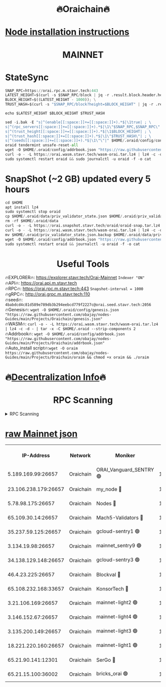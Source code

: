 <h1 align="center"> 🔥Oraichain🔥</h1>

[Node installation instructions](https://github.com/obajay/nodes-Guides/tree/main/Projects/Oraichain)
=
<h1 align="center"> MAINNET</h1>

# StateSync
```python
SNAP_RPC=https://orai.rpc.m.stavr.tech:443
LATEST_HEIGHT=$(curl -s $SNAP_RPC/block | jq -r .result.block.header.height); \
BLOCK_HEIGHT=$((LATEST_HEIGHT - 1000)); \
TRUST_HASH=$(curl -s "$SNAP_RPC/block?height=$BLOCK_HEIGHT" | jq -r .result.block_id.hash)

echo $LATEST_HEIGHT $BLOCK_HEIGHT $TRUST_HASH

sed -i.bak -E "s|^(enable[[:space:]]+=[[:space:]]+).*$|\1true| ; \
s|^(rpc_servers[[:space:]]+=[[:space:]]+).*$|\1\"$SNAP_RPC,$SNAP_RPC\"| ; \
s|^(trust_height[[:space:]]+=[[:space:]]+).*$|\1$BLOCK_HEIGHT| ; \
s|^(trust_hash[[:space:]]+=[[:space:]]+).*$|\1\"$TRUST_HASH\"| ; \
s|^(seeds[[:space:]]+=[[:space:]]+).*$|\1\"\"|" $HOME/.oraid/config/config.toml
oraid tendermint unsafe-reset-all
wget -O $HOME/.oraid/config/addrbook.json "https://raw.githubusercontent.com/obajay/nodes-Guides/main/Projects/Oraichain/addrbook.json"
curl -o - -L https://orai.wasm.stavr.tech/wasm-orai.tar.lz4 | lz4 -c -d - | tar -x -C $HOME/.oraid --strip-components 2
sudo systemctl restart oraid && sudo journalctl -u oraid -f -o cat
```
# SnapShot (~2 GB) updated every 5 hours
```python
cd $HOME
apt install lz4
sudo systemctl stop oraid
cp $HOME/.oraid/data/priv_validator_state.json $HOME/.oraid/priv_validator_state.json.backup
rm -rf $HOME/.oraid/data
curl -o - -L https://orai.snapshot.stavr.tech/oraid/oraid-snap.tar.lz4 | lz4 -c -d - | tar -x -C $HOME/.oraid --strip-components 2
curl -o - -L https://orai.wasm.stavr.tech/wasm-orai.tar.lz4 | lz4 -c -d - | tar -x -C $HOME/.oraid --strip-components 2
mv $HOME/.oraid/priv_validator_state.json.backup $HOME/.oraid/data/priv_validator_state.json
wget -O $HOME/.oraid/config/addrbook.json "https://raw.githubusercontent.com/obajay/nodes-Guides/main/Projects/Oraichain/addrbook.json"
sudo systemctl restart oraid && journalctl -u oraid -f -o cat
```

 <h1 align="center"> Useful Tools</h1>

🔥EXPLORER🔥:     https://explorer.stavr.tech/Orai-Mainnet        `Indexer "ON"` \
🔥API🔥:          https://orai.api.m.stavr.tech \
🔥RPC🔥:          https://orai.rpc.m.stavr.tech:443              `Snapshot-interval = 1000` \
🔥gRPC🔥:         http://orai.grpc.m.stavr.tech:110 \
🔥seed🔥:      `4babdcd4c81d589e789db3b294eebcd779f2227c@orai.seed.stavr.tech:2056` \
🔥Genesis🔥:   `wget -O $HOME/.oraid/config/genesis.json "https://raw.githubusercontent.com/obajay/nodes-Guides/main/Projects/Oraichain/genesis.json"` \
🔥WASM🔥:      `curl -o - -L https://orai.wasm.stavr.tech/wasm-orai.tar.lz4 | lz4 -c -d - | tar -x -C $HOME/.oraid --strip-components 2` \
🔥Addrbook🔥:  `wget -O $HOME/.oraid/config/addrbook.json "https://raw.githubusercontent.com/obajay/nodes-Guides/main/Projects/Oraichain/addrbook.json"` \
🔥Auto_install script🔥:`wget -O oraim https://raw.githubusercontent.com/obajay/nodes-Guides/main/Projects/Oraichain/oraim && chmod +x oraim && ./oraim`

🔥[Decentralization Info](https://github.com/obajay/StateSync-snapshots/tree/main/Projects/Oraichain/Decentralization)🔥
=
<h1 align="center"> RPC Scanning</h1>

<details>
<summary>RPC Scanning</summary>

<h2 align="center"> We scan nodes in real time every 4 hours. And we provide the final result of RPC endpoints.
We cannot influence the operation of these nodes in any way. </h2>


```python
If Voting Power is higher than 0 --> then the Node is a validator of the network and may be subject to attack and be a potential threat to the chain.
```
```python
We marked such validators with a red symbol
```

</details>

[raw Mainnet json](https://rpc-check.oraim.stavr.tech/oraim/rpc-oraim-result.json)
=


<table><tr><th>IP-Address</th><th>Network</th><th>Moniker</th><th>Latest Block Height</th><th>Earliest Block Height</th><th>Catching Up</th><th>Tx Index</th><th>Voting Power</th><th>Scan Time</th></tr><tr><td>5.189.169.99:26657</td><td>Oraichain</td><td>ORAI_Vanguard_SENTRY 🟢</td><td>15865643</td><td>0</td><td>False</td><td>on</td><td>0</td><td>2024-02-21T02:25:52.406400750UTC</td></tr><tr><td>23.106.238.179:26657</td><td>Oraichain</td><td>my_node 🔴</td><td>15865646</td><td>0</td><td>False</td><td>on</td><td>300853</td><td>2024-02-21T02:26:09.106378452UTC</td></tr><tr><td>5.78.98.175:26657</td><td>Oraichain</td><td>Nodes 🔴</td><td>15865648</td><td>0</td><td>False</td><td>off</td><td>166276</td><td>2024-02-21T02:26:18.851222540UTC</td></tr><tr><td>65.109.30.14:26657</td><td>Oraichain</td><td>Mach5-Validators 🔴</td><td>15865652</td><td>0</td><td>False</td><td>off</td><td>644</td><td>2024-02-21T02:26:40.975356713UTC</td></tr><tr><td>35.237.59.125:26657</td><td>Oraichain</td><td>gcloud-sentry1 🟢</td><td>15865643</td><td>1</td><td>False</td><td>on</td><td>0</td><td>2024-02-21T02:25:47.883799160UTC</td></tr><tr><td>3.134.19.98:26657</td><td>Oraichain</td><td>mainnet_sentry9 🟢</td><td>15865647</td><td>1</td><td>False</td><td>on</td><td>0</td><td>2024-02-21T02:26:15.105127074UTC</td></tr><tr><td>34.138.129.148:26657</td><td>Oraichain</td><td>gcloud-sentry3 🟢</td><td>15865650</td><td>1</td><td>False</td><td>on</td><td>0</td><td>2024-02-21T02:26:31.222591768UTC</td></tr><tr><td>46.4.23.225:26657</td><td>Oraichain</td><td>Blockval 🔴</td><td>15865653</td><td>10774049</td><td>False</td><td>off</td><td>289468</td><td>2024-02-21T02:26:45.735302189UTC</td></tr><tr><td>65.108.232.168:33657</td><td>Oraichain</td><td>KonsorTech 🔴</td><td>15865642</td><td>14344801</td><td>False</td><td>off</td><td>50569</td><td>2024-02-21T02:25:47.245297800UTC</td></tr><tr><td>3.21.106.169:26657</td><td>Oraichain</td><td>mainnet-light2 🟢</td><td>15865647</td><td>15275144</td><td>False</td><td>on</td><td>0</td><td>2024-02-21T02:26:11.888571713UTC</td></tr><tr><td>3.146.152.67:26657</td><td>Oraichain</td><td>mainnet-light4 🟢</td><td>15865648</td><td>15275144</td><td>False</td><td>on</td><td>0</td><td>2024-02-21T02:26:17.862134846UTC</td></tr><tr><td>3.135.200.149:26657</td><td>Oraichain</td><td>mainnet-light3 🟢</td><td>15865648</td><td>15275144</td><td>False</td><td>on</td><td>0</td><td>2024-02-21T02:26:21.627180173UTC</td></tr><tr><td>18.221.220.160:26657</td><td>Oraichain</td><td>mainnet-light1 🟢</td><td>15865650</td><td>15643601</td><td>False</td><td>on</td><td>0</td><td>2024-02-21T02:26:28.454596721UTC</td></tr><tr><td>65.21.90.141:12301</td><td>Oraichain</td><td>SerGo 🔴</td><td>15865651</td><td>15765651</td><td>False</td><td>off</td><td>1</td><td>2024-02-21T02:26:33.618743653UTC</td></tr><tr><td>65.21.15.100:36002</td><td>Oraichain</td><td>bricks_orai 🟢</td><td>15865652</td><td>15848470</td><td>False</td><td>on</td><td>0</td><td>2024-02-21T02:26:43.406143309UTC</td></tr></table>
